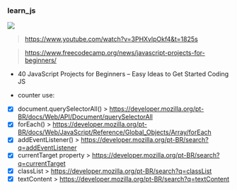 ### learn_js

<img src="https://img.shields.io/static/v1?label=js&message=Linguagem&color=blue&style=for-the-badge&logo=JavaScript"/>

>https://www.youtube.com/watch?v=3PHXvlpOkf4&t=1825s

>https://www.freecodecamp.org/news/javascript-projects-for-beginners/

- 40 JavaScript Projects for Beginners – Easy Ideas to Get Started Coding JS

- counter
use:

- [X] document.querySelectorAll() > https://developer.mozilla.org/pt-BR/docs/Web/API/Document/querySelectorAll
- [X] forEach() > https://developer.mozilla.org/pt-BR/docs/Web/JavaScript/Reference/Global_Objects/Array/forEach
- [X] addEventListener() > https://developer.mozilla.org/pt-BR/search?q=addEventListener
- [X] currentTarget property > https://developer.mozilla.org/pt-BR/search?q=currentTarget
- [X] classList > https://developer.mozilla.org/pt-BR/search?q=classList
- [X] textContent > https://developer.mozilla.org/pt-BR/search?q=textContent

